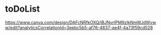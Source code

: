 # toDoList
https://www.canva.com/design/DAFcNRfkOXQ/jBJNyrIPM9zIkNmWJdWyww/edit?analyticsCorrelationId=3eebc5b5-af76-4837-ae4f-4a73f59cd528
